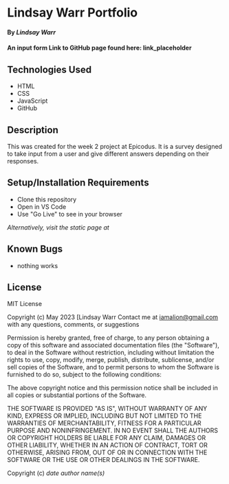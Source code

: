 # Lindsay Warr Portfolio

#### By _**Lindsay Warr**_

#### An input form Link to GitHub page found here: link_placeholder

## Technologies Used

* HTML
* CSS
* JavaScript
* GitHub

## Description

This was created for the week 2 project at Epicodus. It is a survey designed to take input from a user and give different answers depending on their responses.

## Setup/Installation Requirements

* Clone this repository
* Open in VS Code 
* Use "Go Live" to see in your browser

_Alternatively, visit the static page at_

## Known Bugs

* nothing works

## License

MIT License

Copyright (c) May 2023 [Lindsay Warr
Contact me at iamalion@gmail.com with any questions, comments, or suggestions

Permission is hereby granted, free of charge, to any person obtaining a copy
of this software and associated documentation files (the "Software"), to deal
in the Software without restriction, including without limitation the rights
to use, copy, modify, merge, publish, distribute, sublicense, and/or sell
copies of the Software, and to permit persons to whom the Software is
furnished to do so, subject to the following conditions:

The above copyright notice and this permission notice shall be included in all
copies or substantial portions of the Software.

THE SOFTWARE IS PROVIDED "AS IS", WITHOUT WARRANTY OF ANY KIND, EXPRESS OR
IMPLIED, INCLUDING BUT NOT LIMITED TO THE WARRANTIES OF MERCHANTABILITY,
FITNESS FOR A PARTICULAR PURPOSE AND NONINFRINGEMENT. IN NO EVENT SHALL THE
AUTHORS OR COPYRIGHT HOLDERS BE LIABLE FOR ANY CLAIM, DAMAGES OR OTHER
LIABILITY, WHETHER IN AN ACTION OF CONTRACT, TORT OR OTHERWISE, ARISING FROM,
OUT OF OR IN CONNECTION WITH THE SOFTWARE OR THE USE OR OTHER DEALINGS IN THE
SOFTWARE.

Copyright (c) _date_ _author name(s)_